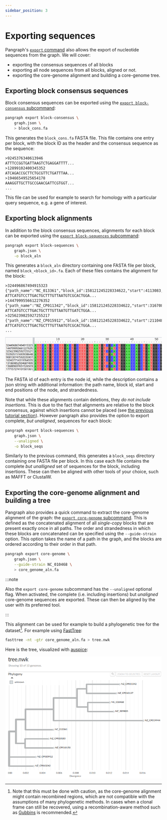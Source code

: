 ```yaml
---
sidebar_position: 3
---
```


# Exporting sequences

Pangraph's [`export` command](../reference.md#pangraph-export) also allows the export of nucleotide sequences from the graph. We will cover:
- exporting the consensus sequences of all blocks
- exporting all node sequences from all blocks, aligned or not.
- exporting the core-genome alignment and building a core-genome tree.

## Exporting block consensus sequences

Block consensus sequences can be exported using the [`export block-consensus` subcommand](../reference#pangraph-export-block-consensus):

```bash
pangraph export block-consensus \
    graph.json \
    > block_cons.fa
```

This generates the `block_cons.fa` FASTA file. This file contains one entry per block, with the block ID as the header and the consensus sequence as the sequence:

```
>9245376340613946
ATTTCCGGTGATTAAGTCTGAGGATTTT...
>12899102400345352
ATCAGACCGCTTCTGCGTTCTGATTTAA...
>19466549525654178
AAAGGTTGCTTGCCGAACGATTCGTGGT...
...
```

This file can be used for example to search for homology with a particular query sequence, e.g. a gene of interest.

## Exporting block alignments

In addition to the block consensus sequences, alignments for each block can be exported using the [`export block-sequences` subcommand](../reference#pangraph-export-block-sequences):

```bash
pangraph export block-sequences \
    graph.json \
    -o block_aln
```

This generates a `block_aln` directory containing one FASTA file per block, named `block_<block_id>.fa`. Each of these files contains the alignment for the block:

```
>324496867494915323 {"path_name":"NC_013361","block_id":158121245228334622,"start":4113083,"end":4113579,"strand":"+"}
ATTCATGTCCTTGACTGCTTTGTTAATGTCGCACTGGA...
>1447999556612276352 {"path_name":"NZ_CP011342","block_id":158121245228334622,"start":3167087,"end":3167583,"strand":"+"}
ATTCATGTCCTTGACTGCTTTGTTAATGTTGATCTGGA...
>3256239825927255217 {"path_name":"NZ_CP015912","block_id":158121245228334622,"start":2110489,"end":2110985,"strand":"+"}
ATTCATGTCCTTGACTGCTTTGTTAATGTCGCACTGGA...
...
```

![img](../assets/t3_block_alignment.png)


The FASTA id of each entry is the node id, while the description contains a json string with additional information: the path name, block id, start and end positions of the node, and strandedness.

Note that while these alignments contain deletions, they _do not include insertions_. This is due to the fact that alignments are relative to the block consensus, against which insertions cannot be placed (see [the previous tutorial section](./tutorial_2#how-alignments-are-encoded)). However pangraph also provides the option to export complete, _but unaligned_, sequences for each block:

```bash
pangraph export block-sequences \
    graph.json \
    --unaligned \
    -o block_seqs
```

Similarly to the previous command, this generates a `block_seqs` directory containing one FASTA file per block. In this case each file contains the complete _but unalligned_ set of sequences for the block, including insertions. These can then be aligned with other tools of your choice, such as MAFFT or ClustalW.


## Exporting the core-genome alignment and building a tree

Pangraph also provides a quick command to extract the core-genome alignment of the graph: the [`export core-genome` subcommand](../reference#pangraph-export-core-genome). This is defined as the concatenated alignment of all _single-copy_ blocks that are present exactly once in all paths. The order and strandedness in which these blocks are concatenated can be specified using the `--guide-strain` option. This option takes the name of a path in the graph, and the blocks are ordered according to their order in that path.

```bash
pangraph export core-genome \
    graph.json \
    --guide-strain NC_010468 \
    > core_genome_aln.fa
```

:::note

Also the `export core-genome` subcommand has the `--unaligned` optional flag. When activated, the complete (i.e. including insertions) but _unaligned_ core-genome sequences are exported. These can then be aligned by the user with its preferred tool.

:::

This alignment can be used for example to build a phylogenetic tree for the dataset[^1]. For example using [FastTree](http://www.microbesonline.org/fasttree/):

```bash
fasttree -nt -gtr core_genome_aln.fa > tree.nwk
```

Here is the tree, visualized with [auspice](https://auspice.us/):

![img](../assets/t3_coretree.png)

[^1]: Note that this must be done with caution, as the core-genome alignment might contain recombined regions, which are not compatible with the assumptions of many phylogenetic methods. In cases when a clonal frame can still be recovered, using a recombination-aware method such as [Gubbins](https://github.com/nickjcroucher/gubbins) is recommended.
